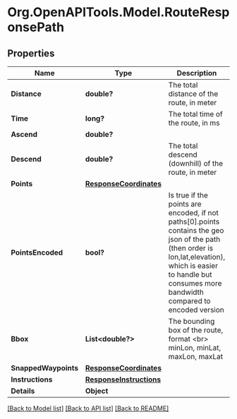 # Org.OpenAPITools.Model.RouteResponsePath
## Properties

Name | Type | Description | Notes
------------ | ------------- | ------------- | -------------
**Distance** | **double?** | The total distance of the route, in meter | [optional] 
**Time** | **long?** | The total time of the route, in ms | [optional] 
**Ascend** | **double?** |  | [optional] 
**Descend** | **double?** | The total descend (downhill) of the route, in meter | [optional] 
**Points** | [**ResponseCoordinates**](ResponseCoordinates.md) |  | [optional] 
**PointsEncoded** | **bool?** | Is true if the points are encoded, if not paths[0].points contains the geo json of the path (then order is lon,lat,elevation), which is easier to handle but consumes more bandwidth compared to encoded version | [optional] 
**Bbox** | **List&lt;double?&gt;** | The bounding box of the route, format &lt;br&gt; minLon, minLat, maxLon, maxLat | [optional] 
**SnappedWaypoints** | [**ResponseCoordinates**](ResponseCoordinates.md) |  | [optional] 
**Instructions** | [**ResponseInstructions**](ResponseInstructions.md) |  | [optional] 
**Details** | **Object** |  | [optional] 

[[Back to Model list]](../README.md#documentation-for-models) [[Back to API list]](../README.md#documentation-for-api-endpoints) [[Back to README]](../README.md)


